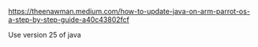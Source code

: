 
https://theenawman.medium.com/how-to-update-java-on-arm-parrot-os-a-step-by-step-guide-a40c43802fcf

Use version 25 of java
